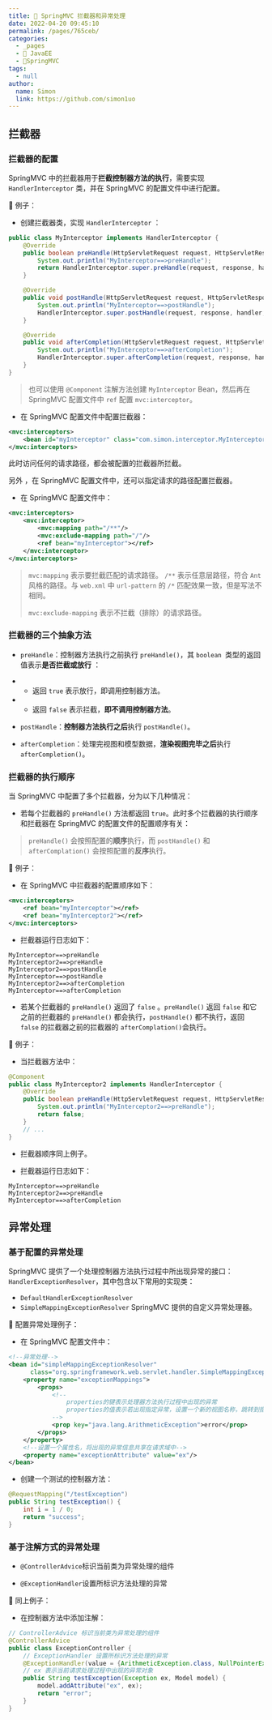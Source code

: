 ```yaml
---
title: 🍴 SpringMVC 拦截器和异常处理
date: 2022-04-20 09:45:10
permalink: /pages/765ceb/
categories: 
  - _pages
  - 🧋 JavaEE
  - 🚏SpringMVC
tags: 
  - null
author: 
  name: Simon
  link: https://github.com/simon1uo
---
```

## 拦截器

### 拦截器的配置

SpringMVC 中的拦截器用于**拦截控制器方法的执行**，需要实现 `HandlerInterceptor` 类，并在 SpringMVC 的配置文件中进行配置。



🌰 例子：

+ 创建拦截器类，实现 `HandlerInterceptor` ：

```java
public class MyInterceptor implements HandlerInterceptor {
    @Override
    public boolean preHandle(HttpServletRequest request, HttpServletResponse response, Object handler) throws Exception {
        System.out.println("MyInterceptor==>preHandle");
        return HandlerInterceptor.super.preHandle(request, response, handler);
    }

    @Override
    public void postHandle(HttpServletRequest request, HttpServletResponse response, Object handler, ModelAndView modelAndView) throws Exception {
        System.out.println("MyInterceptor==>postHandle");
        HandlerInterceptor.super.postHandle(request, response, handler, modelAndView);
    }

    @Override
    public void afterCompletion(HttpServletRequest request, HttpServletResponse response, Object handler, Exception ex) throws Exception {
        System.out.println("MyInterceptor==>afterCompletion");
        HandlerInterceptor.super.afterCompletion(request, response, handler, ex);
    }
}
```

> 也可以使用 `@Component` 注解方法创建 `MyInterceptor`  Bean，然后再在 SpringMVC 配置文件中 `ref` 配置 `mvc:interceptor`。

+ 在 SpringMVC 配置文件中配置拦截器：

```xml
<mvc:interceptors>
    <bean id="myInterceptor" class="com.simon.interceptor.MyInterceptor"/>
</mvc:interceptors>
```



此时访问任何的请求路径，都会被配置的拦截器所拦截。



另外 ，在 SpringMVC 配置文件中，还可以指定请求的路径配置拦截器。

+ 在 SpringMVC 配置文件中：

```xml
<mvc:interceptors>
    <mvc:interceptor>
        <mvc:mapping path="/**"/>
        <mvc:exclude-mapping path="/"/>
        <ref bean="myInterceptor"></ref>
    </mvc:interceptor>
</mvc:interceptors>
```

> `mvc:mapping` 表示要拦截匹配的请求路径。 `/**` 表示任意层路径，符合 `Ant` 风格的路径。与 `web.xml` 中 `url-pattern` 的 `/*` 匹配效果一致，但是写法不相同。
>
> `mvc:exclude-mapping` 表示不拦截（排除）的请求路径。



### 拦截器的三个抽象方法

- `preHandle`：控制器方法执行之前执行 `preHandle()`，其 `boolean `类型的返回值表示**是否拦截或放行** ：

- - 返回 `true` 表示放行，即调用控制器方法。

- - 返回 `false` 表示拦截，**即不调用控制器方法**。

- `postHandle`：**控制器方法执行之后**执行 `postHandle()`。

- `afterCompletion`：处理完视图和模型数据，**渲染视图完毕之后**执行 `afterCompletion()`。



### 拦截器的执行顺序

当 SpringMVC 中配置了多个拦截器，分为以下几种情况：

+ 若每个拦截器的 `preHandle()` 方法都返回 `true`。此时多个拦截器的执行顺序和拦截器在 SpringMVC 的配置文件的配置顺序有关：

> `preHandle()` 会按照配置的**顺序**执行，而 `postHandle()` 和 `afterComplation()` 会按照配置的**反序**执行。



🌰 例子：

+ 在 SpringMVC 中拦截器的配置顺序如下：

```xml
<mvc:interceptors>
    <ref bean="myInterceptor"></ref>
    <ref bean="myInterceptor2"></ref>
</mvc:interceptors>
```

+ 拦截器运行日志如下：

```
MyInterceptor==>preHandle
MyInterceptor2==>preHandle
MyInterceptor2==>postHandle
MyInterceptor==>postHandle
MyInterceptor2==>afterCompletion
MyInterceptor==>afterCompletion
```



+ 若某个拦截器的 `preHandle()` 返回了 `false` 。`preHandle()` 返回  `false` 和它之前的拦截器的 `preHandle()` 都会执行，`postHandle()` 都不执行，返回 `false` 的拦截器之前的拦截器的 `afterComplation()`会执行。



🌰 例子：

+ 当拦截器方法中：

```java
@Component
public class MyInterceptor2 implements HandlerInterceptor {
    @Override
    public boolean preHandle(HttpServletRequest request, HttpServletResponse response, Object handler) throws Exception {
        System.out.println("MyInterceptor2==>preHandle");
        return false;
    }
    // ...
}
```

+ 拦截器顺序同上例子。

+ 拦截器运行日志如下：

```
MyInterceptor==>preHandle
MyInterceptor2==>preHandle
MyInterceptor==>afterCompletion
```



## 异常处理

### 基于配置的异常处理

SpringMVC 提供了一个处理控制器方法执行过程中所出现异常的接口：`HandlerExceptionResolver`，其中包含以下常用的实现类：

+ `DefaultHandlerExceptionResolver`
+ `SimpleMappingExceptionResolver` SpringMVC 提供的自定义异常处理器。



🌰 配置异常处理例子：

+ 在 SpringMVC 配置文件中：

```xml
<!--异常处理-->
<bean id="simpleMappingExceptionResolver"
      class="org.springframework.web.servlet.handler.SimpleMappingExceptionResolver">
    <property name="exceptionMappings">
        <props>
            <!--
                properties的键表示处理器方法执行过程中出现的异常
                properties的值表示若出现指定异常，设置一个新的视图名称，跳转到指定页面
            -->
            <prop key="java.lang.ArithmeticException">error</prop>
        </props>
    </property>
    <!--设置一个属性名，将出现的异常信息共享在请求域中-->
    <property name="exceptionAttribute" value="ex"/>
</bean>
```

+ 创建一个测试的控制器方法：

```java
@RequestMapping("/testException")
public String testException() {
    int i = 1 / 0;
    return "success";
}
```



### 基于注解方式的异常处理

- `@ControllerAdvice`标识当前类为异常处理的组件

- `@ExceptionHandler`设置所标识方法处理的异常



🌰 同上例子：

+ 在控制器方法中添加注解：

```java
// ControllerAdvice 标识当前类为异常处理的组件
@ControllerAdvice
public class ExceptionController {
    // ExceptionHandler 设置所标识方法处理的异常
    @ExceptionHandler(value = {ArithmeticException.class, NullPointerException.class})
    // ex 表示当前请求处理过程中出现的异常对象
    public String testException(Exception ex, Model model) {
        model.addAttribute("ex", ex);
        return "error";
    }
}
```

